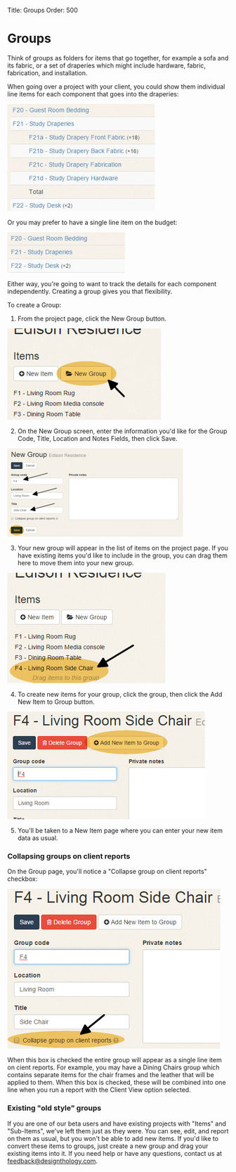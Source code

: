 Title: Groups
Order: 500

# Groups #

Think of groups as folders for items that go together, for example a sofa and its fabric, or a set of draperies which might include hardware, fabric, fabrication, and installation.

When going over a project with your client, you could show them individual line items for each component that goes into the draperies:

![](sample-group.jpg)

Or you may prefer to have a single line item on the budget: 

![](sample-group-collapsed.jpg)
	 

Either way, you're going to want to track the details for each component independently. Creating a group gives you that flexibility.

To create a Group:

1) From the project page, click the New Group button. 

![](new-group-button.png)

2) On the New Group screen, enter the information you'd like for the Group Code, Title, Location and Notes Fields, then click Save. 

![](new-group-screen.png)

3) Your new group will appear in the list of items on the project page. If you have existing items you'd like to include in the group, you can drag them here to move them into your new group. 

![](new-group-on-list.png)

4) To create new items for your group, click the group, then click the Add New Item to Group button. 

![](add-new-item-to-group.png)

5) You'll be taken to a New Item page where you can enter your new item data as usual.

### Collapsing groups on client reports ###

On the Group page, you'll notice a "Collapse group on client reports" checkbox: 

![](collapse-group-box.png)

When this box is checked the entire group will appear as a single line item on cient reports. For example, you may have a Dining Chairs group which contains separate items for the chair frames and the leather that will be applied to them. When this box is checked, these will be combined into one line when you run a report with the Client View option selected.

### Existing "old style" groups ###

If you are one of our beta users and have existing projects with "Items" and "Sub-Items", we've left them just as they were. You can see, edit, and report on them as usual, but you won't be able to add new items. If you'd like to convert these items to groups, just create a new group and drag your existing items into it. If you need help or have any questions, contact us at [feedback@designthology.com](mailto:feedback@designthology.com).

